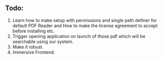 ## Todo: 
1. Learn how to make setup with permissions and single path definer for default PDF Reader and How to make the license agreement to accept before installing etc.
2. Trigger opening application on launch of those pdf which will be searchable using our system.
3. Make it robust.
4. Immersive Frontend.

